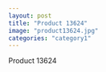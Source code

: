 ```yaml
---
layout: post
title: "Product 13624"
image: "product13624.jpg"
categories: "category1"
---
```

Product 13624
